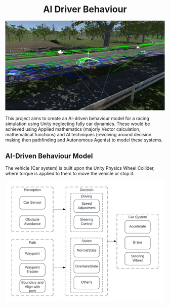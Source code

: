 
<h1 align = "center">AI Driver Behaviour</h1>

![alt text](/ReadMe_Images/UnityRaceView.png)

<p align = "center>
<img src = "ReadMe_Images/UnityRaceView.png" alt = "Race View in Unity Editor" />
</p> 

This project aims to create an AI-driven behaviour model for a racing simulation using Unity neglecting fully car dynamics. These would be achieved using Applied mathematics (majorly Vector calculation, mathematical functions) and AI techniques (revolving around decision making then pathfinding and Autonomous Agents) to model these systems.

<h2 align = "left">AI-Driven Behaviour Model</h2>

The vehicle (Car system) is built upon the Unity Physics Wheel Collider, where torque is applied to them to move the vehicle or stop it. 


![alt text](ReadMe_Images/DriverBehaviourSystem.png)